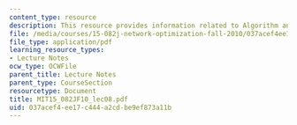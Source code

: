 ```yaml
---
content_type: resource
description: This resource provides information related to Algorithm analysis.
file: /media/courses/15-082j-network-optimization-fall-2010/037acef4ee17c444a2cdbe9ef873a11b_MIT15_082JF10_lec08.pdf
file_type: application/pdf
learning_resource_types:
- Lecture Notes
ocw_type: OCWFile
parent_title: Lecture Notes
parent_type: CourseSection
resourcetype: Document
title: MIT15_082JF10_lec08.pdf
uid: 037acef4-ee17-c444-a2cd-be9ef873a11b
---
```

